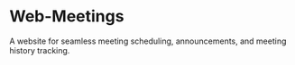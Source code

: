 # Web-Meetings
A website for seamless meeting scheduling, announcements, and meeting history tracking.
